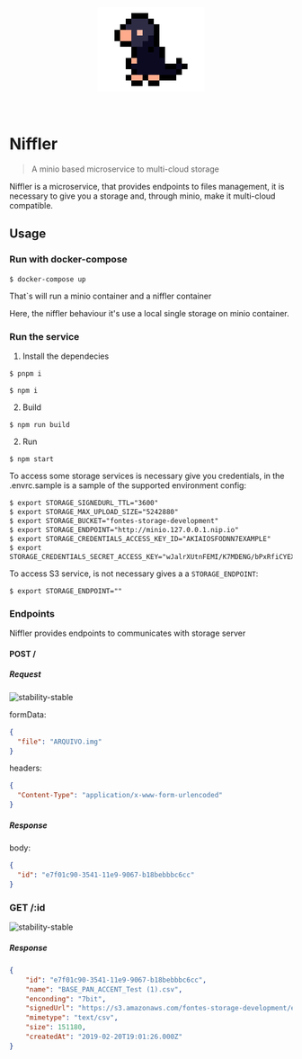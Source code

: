<div style='width: 100%; text-align: center;'>
  <img style='margin: 0 auto;' src='./assets/logo.png'/>
</div>
<br/>
<br/>

# Niffler

> A minio based microservice to multi-cloud storage

Niffler is a microservice, that provides endpoints to files management, it is necessary to give you a storage and, through minio, make it multi-cloud compatible.

## Usage

### Run with docker-compose

```shell
$ docker-compose up
```

That`s will run a minio container and a niffler container

Here, the niffler behaviour it's use a local single storage on minio container.

### Run the service

1. Install the dependecies

```shell
$ pnpm i
```

```shell
$ npm i
```

2. Build

```shell
$ npm run build
```

2. Run

```shell
$ npm start
```

To access some storage services is necessary give you credentials, in the .envrc.sample is a sample of the supported environment config:

```shell
$ export STORAGE_SIGNEDURL_TTL="3600"
$ export STORAGE_MAX_UPLOAD_SIZE="5242880"
$ export STORAGE_BUCKET="fontes-storage-development"
$ export STORAGE_ENDPOINT="http://minio.127.0.0.1.nip.io"
$ export STORAGE_CREDENTIALS_ACCESS_KEY_ID="AKIAIOSFODNN7EXAMPLE"
$ export STORAGE_CREDENTIALS_SECRET_ACCESS_KEY="wJalrXUtnFEMI/K7MDENG/bPxRfiCYEXAMPLEKEY"
```

To access S3 service, is not necessary gives a a `STORAGE_ENDPOINT`:

```shell
$ export STORAGE_ENDPOINT=""
```

### Endpoints

Niffler provides endpoints to communicates with storage server

#### POST /

##### Request
![stability-stable](https://img.shields.io/badge/stability-stable-green.svg?style=flat-square)

formData:
```json
{
  "file": "ARQUIVO.img"
}
```

headers:
```json
{
  "Content-Type": "application/x-www-form-urlencoded"
}
```

##### Response

body:
```json
{
  "id": "e7f01c90-3541-11e9-9067-b18bebbbc6cc"
}
```

### GET /:id
![stability-stable](https://img.shields.io/badge/stability-stable-green.svg?style=flat-square)

##### Response
```json
{
    "id": "e7f01c90-3541-11e9-9067-b18bebbbc6cc",
    "name": "BASE_PAN_ACCENT_Test (1).csv",
    "enconding": "7bit",
    "signedUrl": "https://s3.amazonaws.com/fontes-storage-development/e7f01c90-3541-11e9-9067-b18bebbbc6cc?X-Amz-Algorithm=AWS4-HMAC-SHA256&X-Amz-Credential=AKIAIPPNA2FFYMMOE2JA%2F20190220%2Fus-east-1%2Fs3%2Faws4_request&X-Amz-Date=20190220T191942Z&X-Amz-Expires=3600&X-Amz-Signature=d0b936966df8ba2be16ba6ec7866195783be2a14a9622195cd6396557eb53d90&X-Amz-SignedHeaders=host&response-content-disposition=attachment%3B%20filename%20%3D%22BASE_PAN_ACCENT_Test%20%281%29.csv%22",
    "mimetype": "text/csv",
    "size": 151180,
    "createdAt": "2019-02-20T19:01:26.000Z"
}
```
